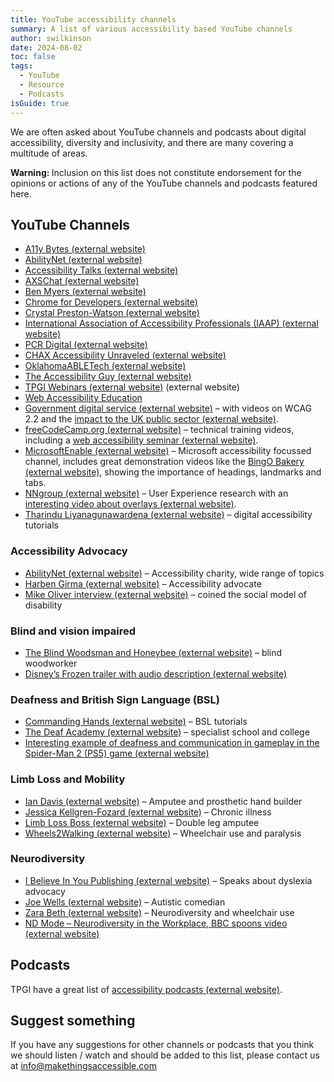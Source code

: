 ```yaml
---
title: YouTube accessibility channels
summary: A list of various accessibility based YouTube channels
author: swilkinson
date: 2024-08-02
toc: false
tags:
  - YouTube
  - Resource
  - Podcasts
isGuide: true
---
```

We are often asked about YouTube channels and podcasts about digital accessibility, diversity and inclusivity, and there are many covering a multitude of areas.

<div class="callout__warn"><span class="callout__icon"><strong class="visually-hidden">Warning: </strong></span><span class="callout__text">Inclusion on this list does not constitute endorsement for the opinions or actions of any of the YouTube channels and podcasts featured here.</span></div>

## YouTube Channels

* [A11y Bytes (external website)](https://www.youtube.com/@A11yBytes)
* [AbilityNet (external website)](https://www.youtube.com/@abilitynet)
* [Accessibility Talks (external website)](https://www.youtube.com/@AccessibilityTalks) 
* [AXSChat (external website)](https://www.youtube.com/channel/UCtXmNJEMGmHK9VArQNnvxAw) 
* [Ben Myers (external website)](https://www.youtube.com/@BenDMyers)
* [Chrome for Developers (external website)](https://www.youtube.com/@ChromeDevs)
* [Crystal Preston-Watson (external website)](https://www.youtube.com/@CrystalPrestonWatson)
* [International Association of Accessibility Professionals (IAAP) (external website)](https://www.youtube.com/@UnitedInAccessibility)
* [PCR Digital (external website)](https://www.youtube.com/@PCRDigital)
* [CHAX Accessibility Unraveled (external website)](https://www.youtube.com/@PDFA) 
* [OklahomaABLETech (external website)](https://www.youtube.com/@OklahomaABLETech) 
* [The Accessibility Guy (external website)](https://www.youtube.com/@TheAccessibilityGuy) 
* [TPGI Webinars (external website)](https://www.youtube.com/@TPGi2021) (external website)
* [Web Accessibility Education](https://www.youtube.com/@WebAccessibility) 
* [Government digital service (external website)](https://www.youtube.com/@GovernmentDigitalService) – with videos on WCAG 2.2 and the [impact to the UK public sector (external website)](https://www.youtube.com/watch?v=H6AW6rx91U4).
* [freeCodeCamp.org (external website)](https://www.youtube.com/@freecodecamp) – technical training videos, including a [web accessibility seminar (external website)](https://www.youtube.com/watch?v=e2nkq3h1P68).
* [MicrosoftEnable (external website)](https://www.youtube.com/@MSFTEnable) – Microsoft accessibility focussed channel, includes great demonstration videos like the [BingO Bakery (external website)](https://www.youtube.com/watch?v=HE2R86EZPMA), showing the importance of headings, landmarks and tabs.
* [NNgroup (external website)](https://www.youtube.com/@NNgroup) – User Experience research with an [interesting video about overlays (external website)](https://www.youtube.com/watch?v=mvKTItqsOCg).
* [Tharindu Liyanagunawardena (external website)](https://www.youtube.com/@tharinduliyanagunawardena7209) – digital accessibility tutorials

### Accessibility Advocacy

* [AbilityNet (external website)](https://www.youtube.com/@abilitynet) – Accessibility charity, wide range of topics
* [Harben Girma (external website)](https://www.youtube.com/@haben_girma) – Accessibility advocate
* [Mike Oliver interview (external website)](https://www.youtube.com/watch?v=wBAv5MrAhAw) – coined the social model of disability

### Blind and vision impaired

* [The Blind Woodsman and Honeybee (external website)](https://www.youtube.com/@theblindwoodsmanandhoneybee) – blind woodworker
* [Disney’s Frozen trailer with audio description (external website)](https://www.youtube.com/watch?v=O7j4_aP8dWA)

### Deafness and British Sign Language (BSL)

* [Commanding Hands (external website)](https://www.youtube.com/@CommandingHands) – BSL tutorials
* [The Deaf Academy (external website)](https://www.youtube.com/@TheDeafAcademy) – specialist school and college
* [Interesting example of deafness and communication in gameplay in the Spider-Man 2 (PS5) game (external website)](https://www.youtube.com/watch?v=QSaUvZfHgk4)

### Limb Loss and Mobility

* [Ian Davis (external website)](https://www.youtube.com/@missingpartsclub) – Amputee and prosthetic hand builder
* [Jessica Kellgren-Fozard (external website)](https://www.youtube.com/@jessicaoutofthecloset) – Chronic illness
* [Limb Loss Boss (external website)](https://www.youtube.com/@LimbLossBoss) – Double leg amputee
* [Wheels2Walking (external website)](https://www.youtube.com/@Wheels2Walking) – Wheelchair use and paralysis

### Neurodiversity

* [I Believe In You Publishing (external website)](https://www.youtube.com/@I-believe-in-you-publishing) – Speaks about dyslexia advocacy
* [Joe Wells (external website)](https://www.youtube.com/@joewellscomic) – Autistic comedian
* [Zara Beth (external website)](https://www.youtube.com/@Zara_Beth) – Neurodiversity and wheelchair use
* [ND Mode – Neurodiversity in the Workplace, BBC spoons video (external website)](https://www.youtube.com/watch?v=2Mez9THUoyc)

## Podcasts

TPGI have a great list of [accessibility podcasts (external website)](https://www.tpgi.com/digital-accessibility-podcasts/).

## Suggest something

If you have any suggestions for other channels or podcasts that you think we should listen / watch and should be added to this list, please contact us at [info@makethingsaccessible.com](mailto:info@makethingsaccessible.com)
